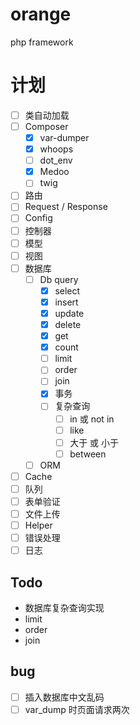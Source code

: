 # orange
php framework

# 计划
 
- [ ] 类自动加载 
- [ ] Composer
    - [x] var-dumper
    - [x] whoops
    - [ ] dot_env
    - [x] Medoo
    - [ ] twig
- [ ] 路由
- [ ] Request / Response
- [ ] Config
- [ ] 控制器
- [ ] 模型
- [ ] 视图
- [ ] 数据库
    - [ ] Db query
      - [x] select
      - [x] insert
      - [x] update
      - [x] delete
      - [x] get
      - [x] count
      - [ ] limit
      - [ ] order
      - [ ] join
      - [x] 事务
      - [ ] 复杂查询
         - [ ] in 或 not in
         - [ ] like
         - [ ] 大于 或 小于
         - [ ] between
    - [ ] ORM
- [ ] Cache
- [ ] 队列
- [ ] 表单验证
- [ ] 文件上传
- [ ] Helper
- [ ] 错误处理
- [ ] 日志

## Todo
 - 数据库复杂查询实现
 - limit 
 - order
 - join

## bug
- [ ] 插入数据库中文乱码
- [ ] var_dump 时页面请求两次